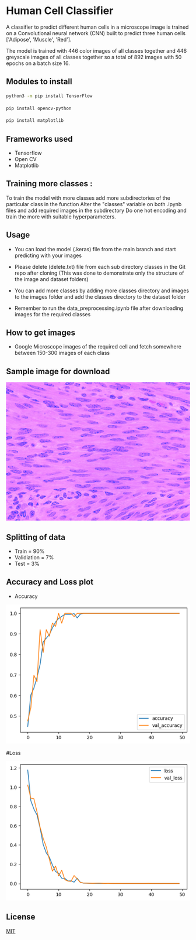 # Human Cell Classifier

A classifier to predict different human cells in a microscope image is trained on a Convolutional neural network (CNN) built to predict three human cells ['Adipose', 'Muscle', 'Red'].

The model is trained with 446 color images of all classes together and 446 greyscale images of all classes together so a total of 892 images with 50 epochs on a batch size 16.

## Modules to install

```bash
python3 -m pip install TensorFlow

pip install opencv-python

pip install matplotlib
```

## Frameworks used

* Tensorflow
* Open CV
* Matplotlib

## Training more classes :

To train the model with more classes add more subdirectories of the particular class in the function Alter the "classes" variable on both .ipynb files and add required images in the subdirectory Do one hot encoding and train the more with suitable hyperparameters.

## Usage

* You can load the model (.keras) file from the main branch and start predicting with your images

* Please delete (delete.txt) file from each sub directory classes in the Git repo after cloning (This was done to demonstrate only the structure of the image and dataset folders)

* You can add more classes by adding more classes directory and images to the images folder and add the classes directory to the dataset folder 

* Remember to run the data_preprocessing.ipynb file after downloading images for the required classes

## How to get images

* Google Microscope images of the required cell and fetch somewhere between 150-300 images of each class

## Sample image for download

![Sample microscope image](https://github.com/enockjamin01/human-cell-classfication/blob/main/sample/sample-muscle-2.jpg)

## Splitting of data

* Train = 90%
* Validiation = 7%
* Test = 3%

## Accuracy and Loss plot

* Accuracy

![Accuracy](https://github.com/enockjamin01/human-cell-classfication/blob/main/plots/accuracy.png)

#Loss

![Loss](https://github.com/enockjamin01/human-cell-classfication/blob/main/plots/loss-plot.png)

## License

[MIT](https://choosealicense.com/licenses/mit/)
